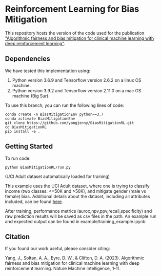 # Reinforcement Learning for Bias Mitigation

This repository hosts the version of the code used for the publication ["Algorithmic fairness and bias mitigation for clinical machine learning with deep reinforcement learning"](https://www.nature.com/articles/s42256-023-00697-3). 

## Dependencies

We have tested this implementation using:
1. Python version 3.6.9 and Tensorflow version 2.6.2 on a linux OS machine. 
2. Python version 3.9.2 and Tensorflow version 2.11.0 on a mac OS machine (Big Sur). 

To use this branch, you can run the following lines of code:

```
conda create -n BiasMitigationEnv python==3.7
conda activate BiasMitigationEnv
git clone https://github.com/yangjenny/BiasMitigationRL.git
cd BiasMitigationRL
pip install -e .
```

## Getting Started

To run code: 

```
python BiasMitigationRL/run.py
```

(UCI Adult dataset automatically loaded for training)

This example uses the UCI Adult dataset, where one is trying to classify income (two classes: <=50K and >50K), and mitigate gender (male vs female) bias. Additional details about the dataset, including all attributes included, can be found [here](https://archive.ics.uci.edu/ml/datasets/Adult).

After training, performance metrics (auroc,npv,ppv,recall,specificity) and raw prediction results will be saved as csv files in the path. 
An example run and expected output can be found in example/training_example.ipynb

## Citation

If you found our work useful, please consider citing:

Yang, J., Soltan, A. A., Eyre, D. W., & Clifton, D. A. (2023). Algorithmic fairness and bias mitigation for clinical machine learning with deep reinforcement learning. Nature Machine Intelligence, 1-11.

